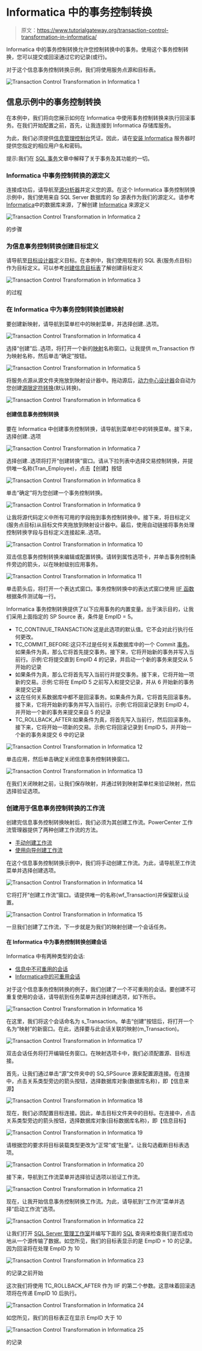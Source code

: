 # Informatica 中的事务控制转换

> 原文：<https://www.tutorialgateway.org/transaction-control-transformation-in-informatica/>

Informatica 中的事务控制转换允许您控制转换中的事务。使用这个事务控制转换，您可以提交或回滚通过它的记录(或行)。

对于这个信息事务控制转换示例，我们将使用服务点源和目标表。

![Transaction Control Transformation in Informatica 1](img/9264a9fcc93af75f22b6b11a4d12d40d.png)

## 信息示例中的事务控制转换

在本例中，我们将向您展示如何在 Informatica 中使用事务控制转换来执行回滚事务。在我们开始配置之前，首先，让我连接到 Informatica 存储库服务。

为此，我们必须提供[信息管理控制台](https://www.tutorialgateway.org/informatica-admin-console/)凭证。因此，请在[安装 Informatica](https://www.tutorialgateway.org/how-to-install-informatica/) 服务器时提供您指定的相应用户名和密码。

提示:我们在 [SQL 事务](https://www.tutorialgateway.org/sql-transaction/)文章中解释了关于事务及其功能的一切。

### Informatica 中事务控制转换的源定义

连接成功后，请导航至[源分析器](https://www.tutorialgateway.org/informatica-source-analyzer/)并定义您的源。在这个 Informatica 事务控制转换示例中，我们使用来自 SQL Server 数据库的 Sp 源表作为我们的源定义。请参考[Informatica](https://www.tutorialgateway.org/database-source-in-informatica/)中的数据库来源，了解创建 [Informatica](https://www.tutorialgateway.org/informatica/) 来源定义

![Transaction Control Transformation in Informatica 2](img/73b6c71d5a8711807d4c211b71dd80f7.png)

的步骤

### 为信息事务控制转换创建目标定义

请导航至[目标设计器](https://www.tutorialgateway.org/target-designer-in-informatica/)定义目标。在本例中，我们使用现有的 SQL 表(服务点目标)作为目标定义。可以参考[创建信息目标表](https://www.tutorialgateway.org/create-informatica-target-table-using-source-definition/)了解创建目标定义

![Transaction Control Transformation in Informatica 3](img/23a37ab8d02621bd80eb53903b43525e.png)

的过程

### 在 Informatica 中为事务控制转换创建映射

要创建新映射，请导航到菜单栏中的映射菜单，并选择创建..选项。

![Transaction Control Transformation in Informatica 4](img/793e6b2ee532021f5577800890bbdf07.png)

选择“创建”后..选项，将打开一个新的[映射](https://www.tutorialgateway.org/informatica-mapping/)名称窗口。让我提供 m_Transaction 作为映射名称，然后单击“确定”按钮。

![Transaction Control Transformation in Informatica 5](img/9321bc06a683ba74a40be30af6a6e09a.png)

将服务点源从源文件夹拖放到映射设计器中。拖动源后，[动力中心设计器](https://www.tutorialgateway.org/informatica-powercenter-designer/)会自动为您创建[源限定符转换](https://www.tutorialgateway.org/source-qualifier-transformation-in-informatica/)(默认转换)。

![Transaction Control Transformation in Informatica 6](img/f70c193bf542f0b35563fc1217f9a123.png)

#### 创建信息事务控制转换

要在 Informatica 中创建事务控制转换，请导航到菜单栏中的转换菜单。接下来，选择创建..选项

![Transaction Control Transformation in Informatica 7](img/9e9f2df51fe28a0d8767c1824424fcef.png)

选择创建..选项将打开“创建转换”窗口。请从下拉列表中选择交易控制转换，并提供唯一名称(Tran_Employee)，点击【创建】按钮

![Transaction Control Transformation in Informatica 8](img/65ff023e1f699f1c7247a6eed1200523.png)

单击“确定”将为您创建一个事务控制转换。

![Transaction Control Transformation in Informatica 9](img/a3583e8557e68cf31650a57e3a333242.png)

让我将源代码定义中所有可用的字段拖到事务控制转换中。接下来，将目标定义(服务点目标)从目标文件夹拖放到映射设计器中。最后，使用自动链接将事务处理控制转换字段与目标定义连接起来..选项。

![Transaction Control Transformation in Informatica 10](img/25ec017155c94ff5bed9c592ed499f4b.png)

双击信息事务控制转换来编辑或配置转换。请转到属性选项卡，并单击事务控制条件旁边的箭头，以在映射级别应用事务。

![Transaction Control Transformation in Informatica 11](img/c9e084c777e2623b739344ac5a039de8.png)

单击箭头后，将打开一个表达式窗口。事务控制转换中的表达式窗口使用 [IIF 函数](https://www.tutorialgateway.org/sql-iif-function/)根据条件测试每一行。

Informatica 事务控制转换提供了以下应用事务的内置变量。出于演示目的，让我们采用上面指定的 SP Source 表，条件是 EmpID = 5。

*   TC_CONTINUE_TRANSACTION:这是此选项的默认值。它不会对此行执行任何更改。
*   TC_COMMIT_BEFORE:这只不过是任何关系数据库中的一个 Commit [事务](https://www.tutorialgateway.org/sql-transaction/)。如果条件为真，那么它将首先提交事务。接下来，它将开始新的事务并写入当前行。示例:它将提交直到 EmpID 4 的记录，并启动一个新的事务来提交从 5 开始的记录
*   如果条件为真，那么它将首先写入当前行并提交事务。接下来，它将开始一项新的交易。示例:它将在 EmpID 5 之前写入和提交记录，并从 6 开始新的事务来提交记录
*   这在任何关系数据库中都不是回滚事务。如果条件为真，它将首先回滚事务。接下来，它将开始新的事务并写入当前行。示例:它将回滚记录到 EmpID 4，并开始一个新的事务来提交来自 5 的记录
*   TC_ROLLBACK_AFTER:如果条件为真，将首先写入当前行，然后回滚事务。接下来，它将开始一项新的交易。示例:它将回滚记录到 EmpID 5，并开始一个新的事务来提交 6 中的记录

![Transaction Control Transformation in Informatica 12](img/efbfbadf854ca864695af0b76038081e.png)

单击应用，然后单击确定关闭信息事务控制转换窗口。

![Transaction Control Transformation in Informatica 13](img/738c0691239b3d2d156824923d695e96.png)

在我们关闭映射之前，让我们保存映射，并通过转到映射菜单栏来验证映射，然后选择验证选项。

### 创建用于信息事务控制转换的工作流

创建完信息事务控制转换映射后，我们必须为其创建工作流。PowerCenter 工作流管理器提供了两种创建工作流的方法。

*   [手动创建工作流](https://www.tutorialgateway.org/informatica-workflow/)
*   [使用向导创建工作流](https://www.tutorialgateway.org/informatica-workflow-using-wizard/)

在这个信息事务控制转换示例中，我们将手动创建工作流。为此，请导航至工作流菜单并选择创建选项。

![Transaction Control Transformation in Informatica 14](img/b30c8d3bcf90243773db76dc57cb63eb.png)

它将打开“创建工作流”窗口。请提供唯一的名称(wf_Transaction)并保留默认设置。

![Transaction Control Transformation in Informatica 15](img/27e336f5d61e770b04eabb33d56ef687.png)

一旦我们创建了工作流，下一步就是为我们的映射创建一个会话任务。

#### 在 Informatica 中为事务控制转换创建会话

Informatica 中有两种类型的会话:

*   [信息中不可重用的会话](https://www.tutorialgateway.org/session-in-informatica/)
*   [Informatica中的可重用会话](https://www.tutorialgateway.org/reusable-session-in-informatica/)

对于这个信息事务控制转换的例子，我们创建了一个不可重用的会话。要创建不可重复使用的会话，请导航到任务菜单并选择创建选项，如下所示。

![Transaction Control Transformation in Informatica 16](img/9679d03ed961cb55fb40fe060c8c4249.png)

在这里，我们将这个会话命名为 s_Transaction。单击“创建”按钮后，将打开一个名为“映射”的新窗口。在此，选择要与此会话关联的映射(m_Transaction)。

![Transaction Control Transformation in Informatica 17](img/987002dd199fccdb68e17e8373a6dcf3.png)

双击会话任务将打开编辑任务窗口。在映射选项卡中，我们必须配置源、目标连接。

首先，让我们通过单击“源”文件夹中的 SQ_SPSource 源来配置源连接。在连接中，点击关系类型旁边的箭头按钮，选择数据库对象(数据库名称)，即【信息来源】

![Transaction Control Transformation in Informatica 18](img/6d75fcc896e7a4ba88a8a2a2cf6b326c.png)

现在，我们必须配置目标连接。因此，单击目标文件夹中的目标。在连接中，点击关系类型旁边的箭头按钮，选择数据库对象(目标数据库名称)，即【信息目标】

![Transaction Control Transformation in Informatica 19](img/3c4805cdc9ea4f511be533cb35bc7ad0.png)

请根据您的要求将目标装载类型更改为“正常”或“批量”。让我勾选截断目标表选项。

![Transaction Control Transformation in Informatica 20](img/93c7d5b33051d372c73cdab492113b4c.png)

接下来，导航到工作流菜单并选择验证选项以验证工作流。

![Transaction Control Transformation in Informatica 21](img/d03e8338eafcb82c8f53dcc4382132c6.png)

现在，让我开始信息事务控制转换工作流。为此，请导航到“工作流”菜单并选择“启动工作流”选项。

![Transaction Control Transformation in Informatica 22](img/25e51feb0bf9f7311909c51e50f0bcd1.png)

让我们打开 [SQL Server 管理工作室](https://www.tutorialgateway.org/sql-server-management-studio/)并编写下面的 [SQL](https://www.tutorialgateway.org/sql/) 查询来检查我们是否成功地从一个源传输了数据。如您所见，我们的目标表显示的是 EmpID = 10 的记录。因为回滚将在处理 EmpID 为 10

![Transaction Control Transformation in Informatica 23](img/d9201484cb2c0eba084d3ceebd6b88f9.png)

的记录之前开始

这次我们将使用 TC_ROLLBACK_AFTER 作为 IIF 的第二个参数。这意味着回滚选项将在传递 EmpID 10 后执行。

![Transaction Control Transformation in Informatica 24](img/96bcb7e6abf1828e5f106072503109dc.png)

如您所见，我们的目标表正在显示 EmpID 大于 10

![Transaction Control Transformation in Informatica 25](img/b8c5905f9f5d7d0dd5c85311ae120209.png)

的记录